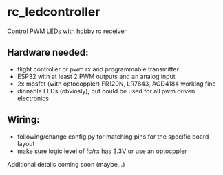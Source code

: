 # rc_ledcontroller

Control PWM LEDs with hobby rc receiver

## Hardware needed:
- flight controller or pwm rx and programmable transmitter
- ESP32 with at least 2 PWM outputs and an analog input
- 2x mosfet (with optocoppler) FR120N, LR7843, AOD4184 working fine
- dinnable LEDs (obviosly), but could be used for all pwm driven electronics

## Wiring:
- following/change config.py for matching pins for the specific board layout
- make sure logic level of fc/rx has 3.3V or use an optocppler

Additional details coming soon (maybe...)
